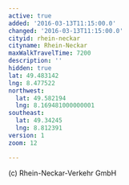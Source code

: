 ```yaml
---
active: true
added: '2016-03-13T11:15:00.0'
changed: '2016-03-13T11:15:00.0'
cityid: rhein-neckar
cityname: Rhein-Neckar
maxWalkTravelTime: 7200
description: ''
hidden: true
lat: 49.483142
lng: 8.477522
northwest:
  lat: 49.582194
  lng: 8.169481000000001
southeast:
  lat: 49.34245
  lng: 8.812391
version: 1
zoom: 12

---
```


(c) Rhein-Neckar-Verkehr GmbH

